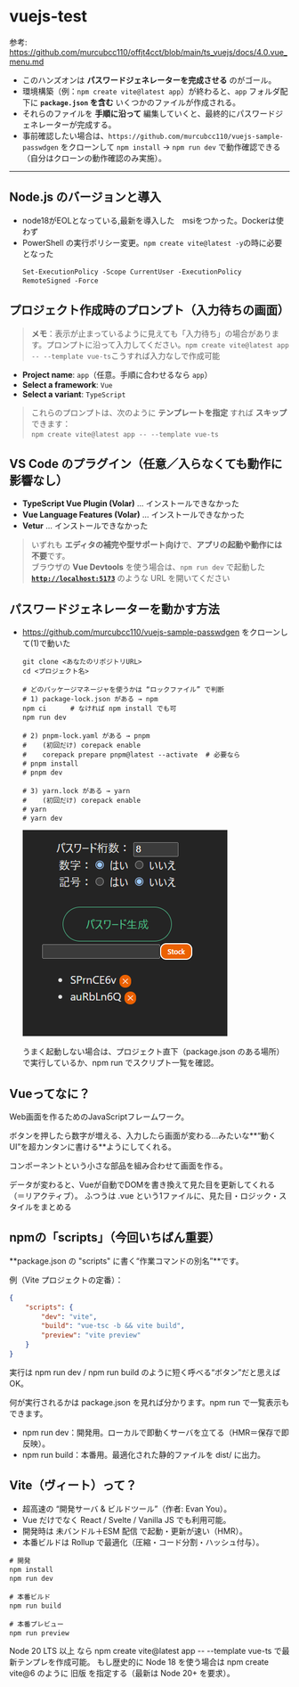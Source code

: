 # vuejs-test
参考: https://github.com/murcubcc110/offjt4cct/blob/main/ts_vuejs/docs/4.0.vue_menu.md  
  - このハンズオンは **パスワードジェネレーターを完成させる** のがゴール。  
  - 環境構築（例：`npm create vite@latest app`）が終わると、`app` フォルダ配下に **`package.json` を含む** いくつかのファイルが作成される。  
  - それらのファイルを **手順に沿って** 編集していくと、最終的にパスワードジェネレーターが完成する。  
  - 事前確認したい場合は、`https://github.com/murcubcc110/vuejs-sample-passwdgen` をクローンして `npm install` → `npm run dev` で動作確認できる（自分はクローンの動作確認のみ実施）。
---
## Node.js のバージョンと導入
- node18がEOLとなっている,最新を導入した　msiをつかった。Dockerは使わず
- PowerShell の実行ポリシー変更。`npm create vite@latest -y`の時に必要となった
    ```
    Set-ExecutionPolicy -Scope CurrentUser -ExecutionPolicy RemoteSigned -Force
    ```

## プロジェクト作成時のプロンプト（入力待ちの画面）

> **メモ**：表示が止まっているように見えても「入力待ち」の場合があります。プロンプトに沿って入力してください。`npm create vite@latest app -- --template vue-ts`こうすれば入力なしで作成可能

- **Project name**: `app`（任意。手順に合わせるなら `app`）
- **Select a framework**: `Vue`
- **Select a variant**: `TypeScript`

> これらのプロンプトは、次のように **テンプレートを指定** すれば **スキップ** できます：  
> `npm create vite@latest app -- --template vue-ts`


## VS Code のプラグイン（任意／入らなくても動作に影響なし）

- **TypeScript Vue Plugin (Volar)** … インストールできなかった
- **Vue Language Features (Volar)** … インストールできなかった
- **Vetur** … インストールできなかった

> いずれも **エディタの補完や型サポート向け**で、**アプリの起動や動作には不要**です。  
> ブラウザの **Vue Devtools** を使う場合は、`npm run dev` で起動した  
> **[`http://localhost:5173`](http://localhost:5173)** のような URL を開いてください


## パスワードジェネレーターを動かす方法
  - https://github.com/murcubcc110/vuejs-sample-passwdgen をクローンして(1)で動いた
    ```
    git clone <あなたのリポジトリURL>
    cd <プロジェクト名>

    # どのパッケージマネージャを使うかは “ロックファイル” で判断
    # 1) package-lock.json がある → npm
    npm ci      # なければ npm install でも可
    npm run dev

    # 2) pnpm-lock.yaml がある → pnpm
    #    (初回だけ) corepack enable
    #    corepack prepare pnpm@latest --activate  # 必要なら
    # pnpm install
    # pnpm dev

    # 3) yarn.lock がある → yarn
    #    (初回だけ) corepack enable
    # yarn
    # yarn dev
    ```
    ![alt text](image.png)

    うまく起動しない場合は、プロジェクト直下（package.json のある場所）で実行しているか、npm run でスクリプト一覧を確認。

##  Vueってなに？

Web画面を作るためのJavaScriptフレームワーク。

ボタンを押したら数字が増える、入力したら画面が変わる…みたいな**“動くUI”を超カンタンに書ける**ようにしてくれる。

コンポーネントという小さな部品を組み合わせて画面を作る。

データが変わると、Vueが自動でDOMを書き換えて見た目を更新してくれる（＝リアクティブ）。
ふつうは .vue という1ファイルに、見た目・ロジック・スタイルをまとめる

## npmの「scripts」（今回いちばん重要）

**package.json の "scripts" に書く“作業コマンドの別名”**です。

例（Vite プロジェクトの定番）：
```json
{
    "scripts": {
        "dev": "vite",
        "build": "vue-tsc -b && vite build",
        "preview": "vite preview"
    }
}
```

実行は npm run dev / npm run build のように短く呼べる“ボタン”だと思えばOK。

何が実行されるかは package.json を見れば分かります。npm run で一覧表示もできます。

- npm run dev：開発用。ローカルで即動くサーバを立てる（HMR＝保存で即反映）。
- npm run build：本番用。最適化された静的ファイルを dist/ に出力。

##  Vite（ヴィート）って？

- 超高速の “開発サーバ & ビルドツール”（作者: Evan You）。
- Vue だけでなく React / Svelte / Vanilla JS でも利用可能。
- 開発時は 未バンドル＋ESM 配信 で起動・更新が速い（HMR）。
- 本番ビルドは Rollup で最適化（圧縮・コード分割・ハッシュ付与）。

```
# 開発
npm install
npm run dev

# 本番ビルド
npm run build

# 本番プレビュー
npm run preview
```
Node 20 LTS 以上 なら npm create vite@latest app -- --template vue-ts で最新テンプレを作成可能。
もし歴史的に Node 18 を使う場合は npm create vite@6 のように 旧版 を指定する（最新は Node 20+ を要求）。